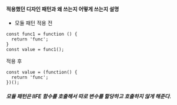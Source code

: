 #### 적용했던 디자인 패턴과 왜 쓰는지 어떻게 쓰는지 설명

- 모듈 패턴
적용 전
```
const func1 = function () {
  return 'func';
}
const value = func1();
```

적용 후
```
const value = (function() {
  return 'func';
})();
```

##### 모듈 패턴은 IIFE 함수를 호출해서 따로 변수를 할당하고 호출하지 않게 해준다.
